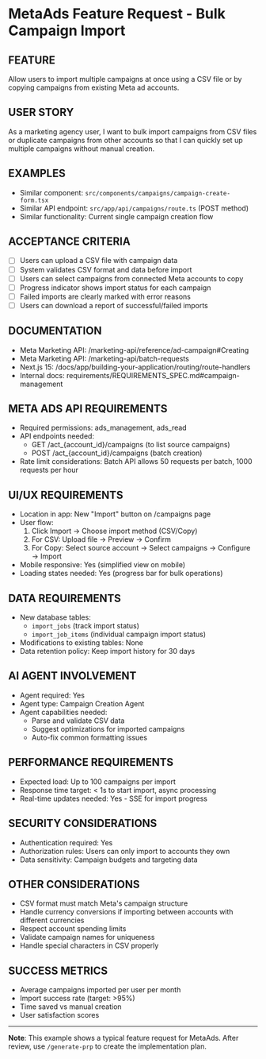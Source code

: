 # MetaAds Feature Request - Bulk Campaign Import

## FEATURE
Allow users to import multiple campaigns at once using a CSV file or by copying campaigns from existing Meta ad accounts.

## USER STORY
As a marketing agency user, I want to bulk import campaigns from CSV files or duplicate campaigns from other accounts so that I can quickly set up multiple campaigns without manual creation.

## EXAMPLES
- Similar component: `src/components/campaigns/campaign-create-form.tsx`
- Similar API endpoint: `src/app/api/campaigns/route.ts` (POST method)
- Similar functionality: Current single campaign creation flow

## ACCEPTANCE CRITERIA
- [ ] Users can upload a CSV file with campaign data
- [ ] System validates CSV format and data before import
- [ ] Users can select campaigns from connected Meta accounts to copy
- [ ] Progress indicator shows import status for each campaign
- [ ] Failed imports are clearly marked with error reasons
- [ ] Users can download a report of successful/failed imports

## DOCUMENTATION
- Meta Marketing API: /marketing-api/reference/ad-campaign#Creating
- Meta Marketing API: /marketing-api/batch-requests
- Next.js 15: /docs/app/building-your-application/routing/route-handlers
- Internal docs: requirements/REQUIREMENTS_SPEC.md#campaign-management

## META ADS API REQUIREMENTS
- Required permissions: ads_management, ads_read
- API endpoints needed: 
  - GET /act_{account_id}/campaigns (to list source campaigns)
  - POST /act_{account_id}/campaigns (batch creation)
- Rate limit considerations: Batch API allows 50 requests per batch, 1000 requests per hour

## UI/UX REQUIREMENTS
- Location in app: New "Import" button on /campaigns page
- User flow: 
  1. Click Import → Choose import method (CSV/Copy)
  2. For CSV: Upload file → Preview → Confirm
  3. For Copy: Select source account → Select campaigns → Configure → Import
- Mobile responsive: Yes (simplified view on mobile)
- Loading states needed: Yes (progress bar for bulk operations)

## DATA REQUIREMENTS
- New database tables: 
  - `import_jobs` (track import status)
  - `import_job_items` (individual campaign import status)
- Modifications to existing tables: None
- Data retention policy: Keep import history for 30 days

## AI AGENT INVOLVEMENT
- Agent required: Yes
- Agent type: Campaign Creation Agent
- Agent capabilities needed:
  - Parse and validate CSV data
  - Suggest optimizations for imported campaigns
  - Auto-fix common formatting issues

## PERFORMANCE REQUIREMENTS
- Expected load: Up to 100 campaigns per import
- Response time target: < 1s to start import, async processing
- Real-time updates needed: Yes - SSE for import progress

## SECURITY CONSIDERATIONS
- Authentication required: Yes
- Authorization rules: Users can only import to accounts they own
- Data sensitivity: Campaign budgets and targeting data

## OTHER CONSIDERATIONS
- CSV format must match Meta's campaign structure
- Handle currency conversions if importing between accounts with different currencies
- Respect account spending limits
- Validate campaign names for uniqueness
- Handle special characters in CSV properly

## SUCCESS METRICS
- Average campaigns imported per user per month
- Import success rate (target: >95%)
- Time saved vs manual creation
- User satisfaction scores

---

**Note**: This example shows a typical feature request for MetaAds. After review, use `/generate-prp` to create the implementation plan.